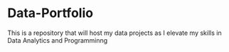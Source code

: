 # Data-Portfolio
This is a repository that will host my data projects as I elevate my skills in Data Analytics and Programminng

